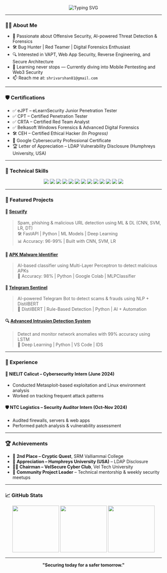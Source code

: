 <p align="center">
  <img src="https://readme-typing-svg.herokuapp.com?font=Fira+Code&size=30&duration=3000&pause=1000&color=38C2FF&center=true&vCenter=true&width=800&lines=Hi+%F0%9F%91%8B%2C+I'm+Shrivarshan+Kasi+Arul;Cybersecurity+Specialist+%7C+Bug+Hunter+%7C+AI+Enthusiast;Welcome+to+my+GitHub+Profile!+%F0%9F%9A%80" alt="Typing SVG" />
</p>

---

### 👨‍💻 About Me

- 🧠 Passionate about Offensive Security, AI-powered Threat Detection & Forensics  
- 🛠️ Bug Hunter | Red Teamer | Digital Forensics Enthusiast  
- 🔍 Interested in VAPT, Web App Security, Reverse Engineering, and Secure Architecture  
- 🧠 Learning never stops — Currently diving into Mobile Pentesting and Web3 Security  
- 📫 Reach me at: `shrivarshan81@gmail.com`

---

### 🛡️ Certifications

- ✅ eJPT – eLearnSecurity Junior Penetration Tester  
- ✅ CPT – Certified Penetration Tester  
- ✅ CRTA – Certified Red Team Analyst  
- ✅ Belkasoft Windows Forensics & Advanced Digital Forensics  
- 🛠️ CEH – Certified Ethical Hacker *(In Progress)*  
- 📜 Google Cybersecurity Professional Certificate  
- 🏆 Letter of Appreciation – LDAP Vulnerability Disclosure (Humphreys University, USA)

---

### 🧠 Technical Skills

<div align="center">
  <img src="https://img.shields.io/badge/Python-3776AB?style=for-the-badge&logo=python&color=000000" />
  <img src="https://img.shields.io/badge/Bash-4EAA25?style=for-the-badge&logo=gnu-bash&color=000000" />
  <img src="https://img.shields.io/badge/Java-007396?style=for-the-badge&logo=java&color=000000" />
  <img src="https://img.shields.io/badge/C-00599C?style=for-the-badge&logo=c&color=000000" />
  <img src="https://img.shields.io/badge/Linux-FCC624?style=for-the-badge&logo=linux&color=000000" />
  <img src="https://img.shields.io/badge/Kali_Linux-557C94?style=for-the-badge&logo=kali-linux&color=000000" />
  <img src="https://img.shields.io/badge/Metasploit-008C8C?style=for-the-badge&logo=metasploit&color=000000" />
  <img src="https://img.shields.io/badge/Burp_Suite-FF6633?style=for-the-badge&logo=burp-suite&color=000000" />
  <img src="https://img.shields.io/badge/Nmap-4682B4?style=for-the-badge&logo=nmap&color=000000" />
  <img src="https://img.shields.io/badge/Wireshark-009639?style=for-the-badge&logo=wireshark&color=000000" />
  <img src="https://img.shields.io/badge/SQL-000000?style=for-the-badge&logo=mysql&color=000000" />
  <img src="https://img.shields.io/badge/Cloud-AWS|GCP-blue?style=for-the-badge&logo=amazonaws&color=000000" />
  <img src="https://img.shields.io/badge/VS_Code-007ACC?style=for-the-badge&logo=visual-studio-code&color=000000" />
</div>

---

### 🚀 Featured Projects

#### 🔐 [Securify](https://github.com/theloav/securify)
> Spam, phishing & malicious URL detection using ML & DL (CNN, SVM, LR, DT)  
> 🛠️ FastAPI | Python | ML Models | Deep Learning  
> 📊 Accuracy: 96-99% | Built with CNN, SVM, LR

#### 📱 [APK Malware Identifier](https://github.com/theloav/apk-malware-identifier)
> AI-based classifier using Multi-Layer Perceptron to detect malicious APKs  
> 🧪 Accuracy: 98% | Python | Google Colab | MLPClassifier

#### 🤖 [Telegram Sentinel](https://github.com/theloav/telegram-sentinel)
> AI-powered Telegram Bot to detect scams & frauds using NLP + DistilBERT  
> 🧠 DistilBERT | Rule-Based Detection | Python | AI + Automation

#### 🔍 [Advanced Intrusion Detection System](https://github.com/theloav/ids-lstm)
> Detect and monitor network anomalies with 99% accuracy using LSTM  
> 🔬 Deep Learning | Python | VS Code | IDS

---

### 💼 Experience

#### 🔐 NIELIT Calicut – Cybersecurity Intern (June 2024)  
- Conducted Metasploit-based exploitation and Linux environment analysis  
- Worked on tracking frequent attack patterns  

#### 🛡️ NTC Logistics – Security Auditor Intern (Oct–Nov 2024)  
- Audited firewalls, servers & web apps  
- Performed patch analysis & vulnerability assessment  

---

### 🏆 Achievements

- 🏅 **2nd Place – Cryptic Quest**, SRM Valliammai College  
- 📝 **Appreciation – Humphreys University (USA)** – LDAP Disclosure  
- 🧑‍💼 **Chairman – VelSecure Cyber Club**, Vel Tech University  
- 🌱 **Community Project Leader** – Technical mentorship & weekly security meetups

---

### 📈 GitHub Stats

<p align="center">
  <img src="https://github-readme-stats.vercel.app/api?username=theloav&theme=radical&hide_border=true&show_icons=true&count_private=true&include_all_commits=true" height="150"/>
  <img src="https://streak-stats.demolab.com/?user=theloav&theme=radical&hide_border=true" height="150"/>
  <img src="https://github-readme-stats.vercel.app/api/top-langs/?username=theloav&layout=compact&theme=radical&hide_border=true" height="150"/>
</p>

---


<p align="center"><b>"Securing today for a safer tomorrow."</b></p>

